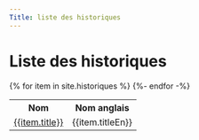 ```yaml
---
Title: liste des historiques
---
```

# Liste des historiques

<table>
	<tr><th>Nom</th><th>Nom anglais</th></tr>
	{% for item in site.historiques %}
	  <tr>
	  	<td><a href="{{ item.url | relative_url }}">{{item.title}}</a></td>
	  	<td>{{item.titleEn}}</td>
	  </tr>
	{%- endfor -%}
</table>